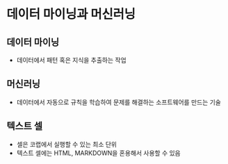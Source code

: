 # 데이터 마이닝과 머신러닝

## 데이터 마이닝
-  데이터에서 패턴 혹은 지식을 추출하는 작업

## 머신러닝
- 데이터에서 자동으로 규칙을 학습하여 문제를 해결하는 소프트웨어를 만드는 기술

## 텍스트 셀

-  셀은 코랩에서 실행할 수 있는 최소 단위
-  텍스트 셀에는 HTML, MARKDOWN을 혼용해서 사용할 수 있음
